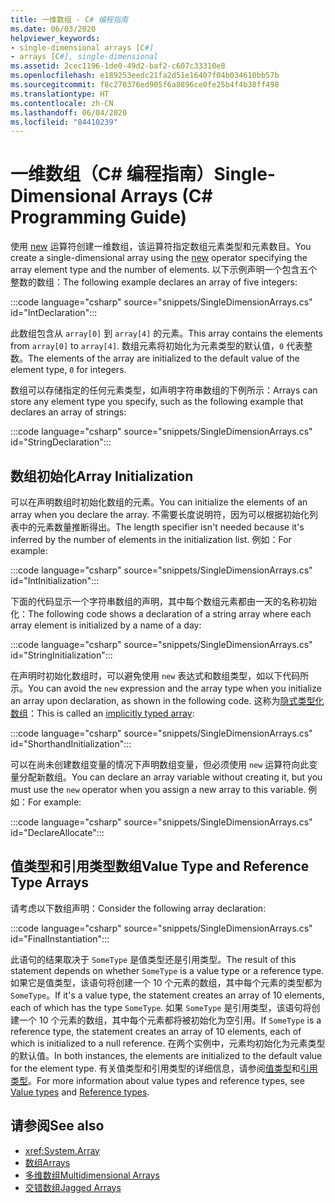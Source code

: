 ```yaml
---
title: 一维数组 - C# 编程指南
ms.date: 06/03/2020
helpviewer_keywords:
- single-dimensional arrays [C#]
- arrays [C#], single-dimensional
ms.assetid: 2cec1196-1de0-49d2-baf2-c607c33310e8
ms.openlocfilehash: e189253eedc21fa2d51e16407f04b034610bb57b
ms.sourcegitcommit: f8c270376ed905f6a8896ce0fe25b4f4b38ff498
ms.translationtype: HT
ms.contentlocale: zh-CN
ms.lasthandoff: 06/04/2020
ms.locfileid: "84410239"
---
```

# <a name="single-dimensional-arrays-c-programming-guide"></a><span data-ttu-id="06963-102">一维数组（C# 编程指南）</span><span class="sxs-lookup"><span data-stu-id="06963-102">Single-Dimensional Arrays (C# Programming Guide)</span></span>

<span data-ttu-id="06963-103">使用 [new](../../language-reference/operators/new-operator.md) 运算符创建一维数组，该运算符指定数组元素类型和元素数目。</span><span class="sxs-lookup"><span data-stu-id="06963-103">You create a single-dimensional array using the [new](../../language-reference/operators/new-operator.md) operator specifying the array element type and the number of elements.</span></span> <span data-ttu-id="06963-104">以下示例声明一个包含五个整数的数组：</span><span class="sxs-lookup"><span data-stu-id="06963-104">The following example declares an array of five integers:</span></span>

:::code language="csharp" source="snippets/SingleDimensionArrays.cs" id="IntDeclaration":::

<span data-ttu-id="06963-105">此数组包含从 `array[0]` 到 `array[4]` 的元素。</span><span class="sxs-lookup"><span data-stu-id="06963-105">This array contains the elements from `array[0]` to `array[4]`.</span></span> <span data-ttu-id="06963-106">数组元素将初始化为元素类型的默认值，`0` 代表整数。</span><span class="sxs-lookup"><span data-stu-id="06963-106">The elements of the array are initialized to the default value of the element type, `0` for integers.</span></span>

<span data-ttu-id="06963-107">数组可以存储指定的任何元素类型，如声明字符串数组的下例所示：</span><span class="sxs-lookup"><span data-stu-id="06963-107">Arrays can store any element type you specify, such as the following example that declares an array of strings:</span></span>

:::code language="csharp" source="snippets/SingleDimensionArrays.cs" id="StringDeclaration":::

## <a name="array-initialization"></a><span data-ttu-id="06963-108">数组初始化</span><span class="sxs-lookup"><span data-stu-id="06963-108">Array Initialization</span></span>

<span data-ttu-id="06963-109">可以在声明数组时初始化数组的元素。</span><span class="sxs-lookup"><span data-stu-id="06963-109">You can initialize the elements of an array when you declare the array.</span></span> <span data-ttu-id="06963-110">不需要长度说明符，因为可以根据初始化列表中的元素数量推断得出。</span><span class="sxs-lookup"><span data-stu-id="06963-110">The length specifier isn't needed because it's inferred by the number of elements in the initialization list.</span></span> <span data-ttu-id="06963-111">例如：</span><span class="sxs-lookup"><span data-stu-id="06963-111">For example:</span></span>

:::code language="csharp" source="snippets/SingleDimensionArrays.cs" id="IntInitialization":::

<span data-ttu-id="06963-112">下面的代码显示一个字符串数组的声明，其中每个数组元素都由一天的名称初始化：</span><span class="sxs-lookup"><span data-stu-id="06963-112">The following code shows a declaration of a string array where each array element is initialized by a name of a day:</span></span>

:::code language="csharp" source="snippets/SingleDimensionArrays.cs" id="StringInitialization":::
  
<span data-ttu-id="06963-113">在声明时初始化数组时，可以避免使用 `new` 表达式和数组类型，如以下代码所示。</span><span class="sxs-lookup"><span data-stu-id="06963-113">You can avoid the `new` expression and the array type when you initialize an array upon declaration, as shown in the following code.</span></span> <span data-ttu-id="06963-114">这称为[隐式类型化数组](implicitly-typed-arrays.md)：</span><span class="sxs-lookup"><span data-stu-id="06963-114">This is called an [implicitly typed array](implicitly-typed-arrays.md):</span></span>

:::code language="csharp" source="snippets/SingleDimensionArrays.cs" id="ShorthandInitialization":::

<span data-ttu-id="06963-115">可以在尚未创建数组变量的情况下声明数组变量，但必须使用 `new` 运算符向此变量分配新数组。</span><span class="sxs-lookup"><span data-stu-id="06963-115">You can declare an array variable without creating it, but you must use the `new` operator when you assign a new array to this variable.</span></span> <span data-ttu-id="06963-116">例如：</span><span class="sxs-lookup"><span data-stu-id="06963-116">For example:</span></span>

:::code language="csharp" source="snippets/SingleDimensionArrays.cs" id="DeclareAllocate":::

## <a name="value-type-and-reference-type-arrays"></a><span data-ttu-id="06963-117">值类型和引用类型数组</span><span class="sxs-lookup"><span data-stu-id="06963-117">Value Type and Reference Type Arrays</span></span>

<span data-ttu-id="06963-118">请考虑以下数组声明：</span><span class="sxs-lookup"><span data-stu-id="06963-118">Consider the following array declaration:</span></span>  

:::code language="csharp" source="snippets/SingleDimensionArrays.cs" id="FinalInstantiation":::

<span data-ttu-id="06963-119">此语句的结果取决于 `SomeType` 是值类型还是引用类型。</span><span class="sxs-lookup"><span data-stu-id="06963-119">The result of this statement depends on whether `SomeType` is a value type or a reference type.</span></span> <span data-ttu-id="06963-120">如果它是值类型，该语句将创建一个 10 个元素的数组，其中每个元素的类型都为 `SomeType`。</span><span class="sxs-lookup"><span data-stu-id="06963-120">If it's a value type, the statement creates an array of 10 elements, each of which has the type `SomeType`.</span></span> <span data-ttu-id="06963-121">如果 `SomeType` 是引用类型，该语句将创建一个 10 个元素的数组，其中每个元素都将被初始化为空引用。</span><span class="sxs-lookup"><span data-stu-id="06963-121">If `SomeType` is a reference type, the statement creates an array of 10 elements, each of which is initialized to a null reference.</span></span> <span data-ttu-id="06963-122">在两个实例中，元素均初始化为元素类型的默认值。</span><span class="sxs-lookup"><span data-stu-id="06963-122">In both instances, the elements are initialized to the default value for the element type.</span></span> <span data-ttu-id="06963-123">有关值类型和引用类型的详细信息，请参阅[值类型](../../language-reference/builtin-types/value-types.md)和[引用类型](../../language-reference/keywords/reference-types.md)。</span><span class="sxs-lookup"><span data-stu-id="06963-123">For more information about value types and reference types, see [Value types](../../language-reference/builtin-types/value-types.md) and [Reference types](../../language-reference/keywords/reference-types.md).</span></span>
  
## <a name="see-also"></a><span data-ttu-id="06963-124">请参阅</span><span class="sxs-lookup"><span data-stu-id="06963-124">See also</span></span>

- <xref:System.Array>
- [<span data-ttu-id="06963-125">数组</span><span class="sxs-lookup"><span data-stu-id="06963-125">Arrays</span></span>](./index.md)
- [<span data-ttu-id="06963-126">多维数组</span><span class="sxs-lookup"><span data-stu-id="06963-126">Multidimensional Arrays</span></span>](./multidimensional-arrays.md)
- [<span data-ttu-id="06963-127">交错数组</span><span class="sxs-lookup"><span data-stu-id="06963-127">Jagged Arrays</span></span>](./jagged-arrays.md)
